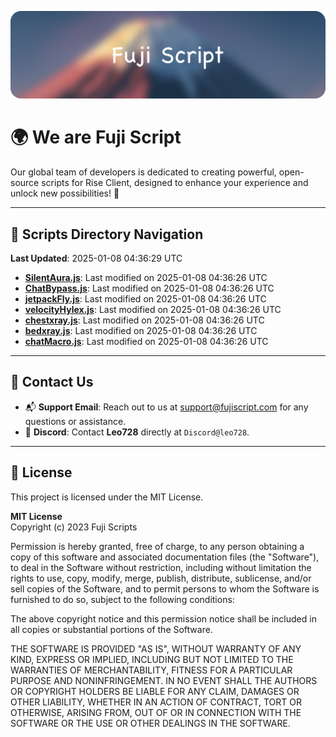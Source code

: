 ![Banner](.github/b.webp)

# 🌍 **We are Fuji Script**

Our global team of developers is dedicated to creating powerful, open-source scripts for Rise Client, designed to enhance your experience and unlock new possibilities! 🌟

---
<!-- SCRIPTS_NAVIGATION_START -->
## 📂 **Scripts Directory Navigation**

**Last Updated**: 2025-01-08 04:36:29 UTC

- **[SilentAura.js](scripts/SilentAura.js)**: Last modified on 2025-01-08 04:36:26 UTC
- **[ChatBypass.js](scripts/ChatBypass.js)**: Last modified on 2025-01-08 04:36:26 UTC
- **[jetpackFly.js](scripts/jetpackFly.js)**: Last modified on 2025-01-08 04:36:26 UTC
- **[velocityHylex.js](scripts/velocityHylex.js)**: Last modified on 2025-01-08 04:36:26 UTC
- **[chestxray.js](scripts/chestxray.js)**: Last modified on 2025-01-08 04:36:26 UTC
- **[bedxray.js](scripts/bedxray.js)**: Last modified on 2025-01-08 04:36:26 UTC
- **[chatMacro.js](scripts/chatMacro.js)**: Last modified on 2025-01-08 04:36:26 UTC

<!-- SCRIPTS_NAVIGATION_END -->

---

## 💬 **Contact Us**  
- 📬 **Support Email**: Reach out to us at [support@fujiscript.com](mailto:support@fujiscript.com) for any questions or assistance.  
- 💬 **Discord**: Contact **Leo728** directly at `Discord@leo728`.

---

## 📜 **License**

This project is licensed under the MIT License.  

**MIT License**  
Copyright (c) 2023 Fuji Scripts  

Permission is hereby granted, free of charge, to any person obtaining a copy of this software and associated documentation files (the "Software"), to deal in the Software without restriction, including without limitation the rights to use, copy, modify, merge, publish, distribute, sublicense, and/or sell copies of the Software, and to permit persons to whom the Software is furnished to do so, subject to the following conditions:  

The above copyright notice and this permission notice shall be included in all copies or substantial portions of the Software.  

THE SOFTWARE IS PROVIDED "AS IS", WITHOUT WARRANTY OF ANY KIND, EXPRESS OR IMPLIED, INCLUDING BUT NOT LIMITED TO THE WARRANTIES OF MERCHANTABILITY, FITNESS FOR A PARTICULAR PURPOSE AND NONINFRINGEMENT. IN NO EVENT SHALL THE AUTHORS OR COPYRIGHT HOLDERS BE LIABLE FOR ANY CLAIM, DAMAGES OR OTHER LIABILITY, WHETHER IN AN ACTION OF CONTRACT, TORT OR OTHERWISE, ARISING FROM, OUT OF OR IN CONNECTION WITH THE SOFTWARE OR THE USE OR OTHER DEALINGS IN THE SOFTWARE.  
